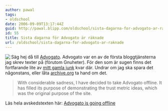 ```yaml
---
author: pawal
tags:
- oldschool
date: 2006-09-09T13:17:44Z
guid: http://pawal.blipp.com/oldschool/sista-dagarna-for-advogato-ar-raknade
id: 55
title: Sista dagarna för Advogato är räknade
url: /oldschool/sista-dagarna-for-advogato-ar-raknade
---
```


<img src="http://blipp.com/misc/advogato.png" class="alignleft" align="left" />Säg hej då till <a href="http://www.advogato.org/">Advogato</a>. Advogato var en av de första bloggtjänsterna jag skrev texter på (förutom Gnuheter). För den som är sugen finns det fortfarande lite av <a href="http://advogato.org/person/pawal/">mitt gamla junk</a> kvar där. Undrar om jag ska spara det någonstans, eller låta <a href="https://www.archive.org/">archive.org</a> ta hand om det.

> With considerable sadness, I have decided to take Advogato
> offline. It has filled its purpose of demonstrating the trust metric
> ideas, which was the original purpose of the site.

Läs hela avskedstexten här: <a
href="http://www.advogato.org/article/897.html">Advogato is going
offline</a>